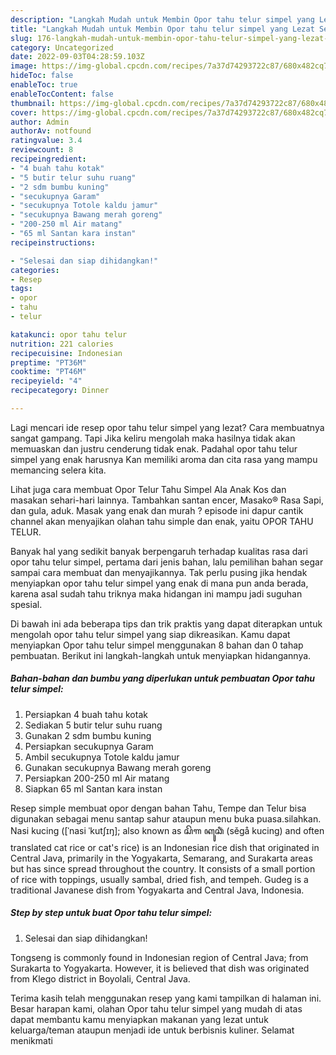 ```yaml
---
description: "Langkah Mudah untuk Membin Opor tahu telur simpel yang Lezat Sekali"
title: "Langkah Mudah untuk Membin Opor tahu telur simpel yang Lezat Sekali"
slug: 176-langkah-mudah-untuk-membin-opor-tahu-telur-simpel-yang-lezat-sekali
category: Uncategorized
date: 2022-09-03T04:28:59.103Z
image: https://img-global.cpcdn.com/recipes/7a37d74293722c87/680x482cq70/opor-tahu-telur-simpel-foto-resep-utama.jpg
hideToc: false
enableToc: true
enableTocContent: false
thumbnail: https://img-global.cpcdn.com/recipes/7a37d74293722c87/680x482cq70/opor-tahu-telur-simpel-foto-resep-utama.jpg
cover: https://img-global.cpcdn.com/recipes/7a37d74293722c87/680x482cq70/opor-tahu-telur-simpel-foto-resep-utama.jpg
author: Admin
authorAv: notfound
ratingvalue: 3.4
reviewcount: 8
recipeingredient:
- "4 buah tahu kotak"
- "5 butir telur suhu ruang"
- "2 sdm bumbu kuning"
- "secukupnya Garam"
- "secukupnya Totole kaldu jamur"
- "secukupnya Bawang merah goreng"
- "200-250 ml Air matang"
- "65 ml Santan kara instan"
recipeinstructions:

- "Selesai dan siap dihidangkan!"
categories:
- Resep
tags:
- opor
- tahu
- telur

katakunci: opor tahu telur 
nutrition: 221 calories
recipecuisine: Indonesian
preptime: "PT36M"
cooktime: "PT46M"
recipeyield: "4"
recipecategory: Dinner

---
```



Lagi mencari ide resep opor tahu telur simpel yang lezat? Cara membuatnya sangat gampang. Tapi Jika keliru mengolah maka hasilnya tidak akan memuaskan dan justru cenderung tidak enak. Padahal opor tahu telur simpel yang enak harusnya Kan memiliki aroma dan cita rasa yang mampu memancing selera kita.


Lihat juga cara membuat Opor Telur Tahu Simpel Ala Anak Kos dan masakan sehari-hari lainnya. Tambahkan santan encer, Masako® Rasa Sapi, dan gula, aduk. Masak yang enak dan murah ? episode ini dapur cantik channel akan menyajikan olahan tahu simple dan enak, yaitu OPOR TAHU TELUR.

Banyak hal yang sedikit banyak berpengaruh terhadap kualitas rasa dari opor tahu telur simpel, pertama dari jenis bahan, lalu pemilihan bahan segar sampai cara membuat dan menyajikannya. Tak perlu pusing jika hendak menyiapkan opor tahu telur simpel yang enak di mana pun anda berada, karena asal sudah tahu triknya maka hidangan ini mampu jadi suguhan spesial.


Di bawah ini ada beberapa tips dan trik praktis yang dapat diterapkan untuk mengolah opor tahu telur simpel yang siap dikreasikan. Kamu dapat menyiapkan Opor tahu telur simpel menggunakan 8 bahan dan 0 tahap pembuatan. Berikut ini langkah-langkah untuk menyiapkan hidangannya.

<!--inarticleads1-->

##### Bahan-bahan dan bumbu yang diperlukan untuk pembuatan Opor tahu telur simpel:

1. Persiapkan 4 buah tahu kotak
1. Sediakan 5 butir telur suhu ruang
1. Gunakan 2 sdm bumbu kuning
1. Persiapkan secukupnya Garam
1. Ambil secukupnya Totole kaldu jamur
1. Gunakan secukupnya Bawang merah goreng
1. Persiapkan 200-250 ml Air matang
1. Siapkan 65 ml Santan kara instan


Resep simple membuat opor dengan bahan Tahu, Tempe dan Telur bisa digunakan sebagai menu santap sahur ataupun menu buka puasa.silahkan. Nasi kucing ([ˈnasi ˈkutʃɪŋ]; also known as ꦱꦼꦒ ꦏꦸꦕꦶꦁ (sěgå kucing) and often translated cat rice or cat&#39;s rice) is an Indonesian rice dish that originated in Central Java, primarily in the Yogyakarta, Semarang, and Surakarta areas but has since spread throughout the country. It consists of a small portion of rice with toppings, usually sambal, dried fish, and tempeh. Gudeg is a traditional Javanese dish from Yogyakarta and Central Java, Indonesia. 

<!--inarticleads2-->

##### Step by step untuk buat Opor tahu telur simpel:


1. Selesai dan siap dihidangkan!

Tongseng is commonly found in Indonesian region of Central Java; from Surakarta to Yogyakarta. However, it is believed that dish was originated from Klego district in Boyolali, Central Java. 

Terima kasih telah menggunakan resep yang kami tampilkan di halaman ini. Besar harapan kami, olahan Opor tahu telur simpel yang mudah di atas dapat membantu kamu menyiapkan makanan yang lezat untuk keluarga/teman ataupun menjadi ide untuk berbisnis kuliner. Selamat menikmati
